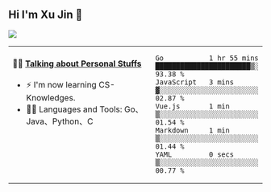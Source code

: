 
## Hi I'm Xu Jin 👋
![](https://komarev.com/ghpvc/?username=jiayouxujin&color=brightgreen&label=PROFILE+VIEWS)



<table align="center">
<tr>
<td valign="top" width="60%">

#### 🏋️‍♀️ <a href="https://github.com/jiayouxujin" target="_blank">Talking about Personal Stuffs</a>
<!-- recent_releases starts -->

- ⚡  I'm now learning CS-Knowledges.  
- 🏊‍♂️ Languages and Tools: Go、Java、Python、C
<!-- recent_releases ends -->
</td>
<td>
 
<!--START_SECTION:waka-->

```text
Go           1 hr 55 mins    ███████████████████████▒░   93.38 %
JavaScript   3 mins          ▓░░░░░░░░░░░░░░░░░░░░░░░░   02.87 %
Vue.js       1 min           ▒░░░░░░░░░░░░░░░░░░░░░░░░   01.54 %
Markdown     1 min           ▒░░░░░░░░░░░░░░░░░░░░░░░░   01.44 %
YAML         0 secs          ▒░░░░░░░░░░░░░░░░░░░░░░░░   00.77 %
```

<!--END_SECTION:waka-->
 
</td>
</tr>
</table>





